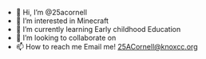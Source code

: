 - 👋 Hi, I’m @25acornell
- 👀 I’m interested in Minecraft
- 🌱 I’m currently learning Early childhood Education
- 💞️ I’m looking to collaborate on  
- 📫 How to reach me Email me! 25ACornell@knoxcc.org

<!---
25acornell/25acornell is a ✨ special ✨ repository because its `README.md` (this file) appears on your GitHub profile.
You can click the Preview link to take a look at your changes.
--->
